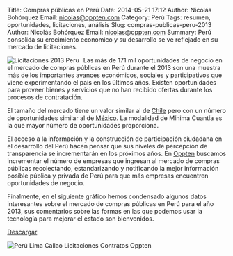 Title: Compras públicas en Perú
Date: 2014-05-21 17:12
Author: Nicolás Bohórquez
Email:  nicolas@oppten.com
Category: Perú
Tags: resumen, oportunidades, licitaciones, análisis
Slug: compras-publicas-peru-2013
Author: Nicolás Bohórquez
Email:  nicolas@oppten.com
Summary: Perú consolida su crecimiento economico y su desarrollo se ve reflejado en su mercado de licitaciones.

<img src="/images/peru/Peru2013_thumbnail.png" alt="Licitaciones 2013 Peru" align="left" style="margin-right:10px;"/>
Las más
de 171 mil oportunidades de negocio en el mercado de compras públicas en
Perú durante el 2013 son una muestra más de los importantes avances
económicos, sociales y participativos que viene experimentando el país
en los últimos años. Existen oportunidades para proveer bienes y
servicios que no han recibido ofertas durante los procesos de
contratación.

El tamaño del mercado tiene un valor similar al de
[Chile](http://blog.oppten.com/compras-publicas-chile-2013.html "Licitaciones y oportunidades de negocio en Chile")
pero con un número de oportunidades similar al de
[México](http://blog.oppten.com/compras-publicas-mexico-2013.html "Licitaciones y oportunidades de negocio en México").
La modalidad de Mínima Cuantía es la que mayor número de oportunidades
proporciona.

El acceso a la información y la construcción de participación ciudadana
en el desarrollo del Perú hacen pensar que sus niveles de percepción de
transparencia se incrementarán en los próximos años. En
[Oppten](http://www.oppten.pe/?utm_source=blog&utm_medium=socialmedia&utm_term=pe-content&utm_campaign=per "Oppten, oportunidades de negocio, licitaciones, contratos")
buscamos incrementar el número de empresas que ingresan al mercado de
compras públicas recolectando, estandarizando y notificando la mejor
información posible pública y privada de Perú para que más empresas
encuentren oportunidades de negocio.

Finalmente, en el siguiente gráfico hemos condensado algunos datos
interesantes sobre el mercado de compras públicas en Perú para el año
2013, sus comentarios sobre las formas en las que podemos usar la
tecnología para mejorar el estado son bienvenidos.

[Descargar](http://blog.oppten.com/pdfs/Peru2013.pdf)

![Perú Lima Callao Licitaciones Contratos Oppten]({filename}/images/peru/Peru2013.svg)
